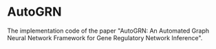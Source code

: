 # AutoGRN
The implementation code of the paper "AutoGRN: An Automated Graph Neural Network Framework for Gene Regulatory Network Inference".
